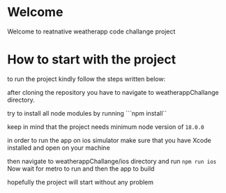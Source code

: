 # Welcome
Welcome to reatnative weatherapp code challange project

# How to start with the project

to run the project kindly follow the steps written below:

after cloning the repository you have to navigate to weatherappChallange directory.

try to install all node modules by running ```npm install``

keep in mind that the project needs minimum node version of ```18.0.0 ```

in order to run the app on ios simulator make sure that you have Xcode installed and open on your machine

then navigate to weatherappChallange/ios directory and run ```npm run ios``` 
Now wait for metro to run and then the app to build

hopefully the project will start without any problem